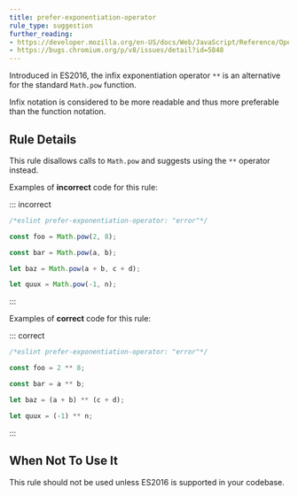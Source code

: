 ```yaml
---
title: prefer-exponentiation-operator
rule_type: suggestion
further_reading:
- https://developer.mozilla.org/en-US/docs/Web/JavaScript/Reference/Operators/Exponentiation
- https://bugs.chromium.org/p/v8/issues/detail?id=5848
---
```


Introduced in ES2016, the infix exponentiation operator `**` is an alternative for the standard `Math.pow` function.

Infix notation is considered to be more readable and thus more preferable than the function notation.

## Rule Details

This rule disallows calls to `Math.pow` and suggests using the `**` operator instead.

Examples of **incorrect** code for this rule:

::: incorrect

```js
/*eslint prefer-exponentiation-operator: "error"*/

const foo = Math.pow(2, 8);

const bar = Math.pow(a, b);

let baz = Math.pow(a + b, c + d);

let quux = Math.pow(-1, n);
```

:::

Examples of **correct** code for this rule:

::: correct

```js
/*eslint prefer-exponentiation-operator: "error"*/

const foo = 2 ** 8;

const bar = a ** b;

let baz = (a + b) ** (c + d);

let quux = (-1) ** n;
```

:::

## When Not To Use It

This rule should not be used unless ES2016 is supported in your codebase.
